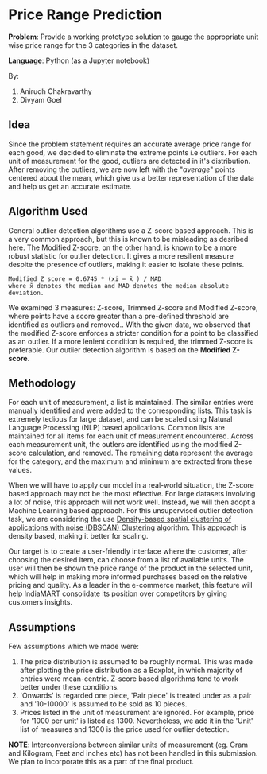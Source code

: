 # Price Range Prediction
**Problem**: Provide a working prototype solution to gauge the appropriate unit wise price range for the 3 categories in the dataset.

**Language**: Python (as a Jupyter notebook)

By:
1. Anirudh Chakravarthy
2. Divyam Goel

## Idea
Since the problem statement requires an accurate average price range for each good, we decided to eliminate the extreme points i.e outliers. For each unit of measurement for the good, outliers are detected in it's distribution. After removing the outliers, we are now left with the "*average*" points centered about the mean, which give us a better representation of the data and help us get an accurate estimate.

## Algorithm Used
General outlier detection algorithms use a Z-score based approach. This is a very common approach, but this is known to be misleading as desribed [here](https://www.itl.nist.gov/div898/handbook/eda/section3/eda35h.htm). The Modified Z-score, on the other hand, is known to be a more robust statistic for outlier detection. It gives a more resilient measure despite the presence of outliers, making it easier to isolate these points.

```
Modified Z score = 0.6745 * (xi − x̃ ) / MAD
where x̃ denotes the median and MAD denotes the median absolute deviation.
```

We examined 3 measures: Z-score, Trimmed Z-score and Modified Z-score, where points have a score greater than a pre-defined threshold are identified as outliers and removed.. With the given data, we observed that the modified Z-score enforces a stricter condition for a point to be classified as an outlier. If a more lenient condition is required, the trimmed Z-score is preferable. Our outlier detection algorithm is based on the **Modified Z-score**.

## Methodology
For each unit of measurement, a list is maintained. The similar entries were manually identified and were added to the corresponding lists. This task is extremely tedious for large dataset, and can be scaled using Natural Language Processing (NLP) based applications. Common lists are maintained for all items for each unit of measurement encountered. Across each measurement unit, the outlers are identified using the modified Z-score calculation, and removed. The remaining data represent the average for the category, and the maximum and minimum are extracted from these values.

When we will have to apply our model in a real-world situation, the Z-score based approach may not be the most effective. For large datasets involving a lot of noise, this approach will not work well. Instead, we will then adopt a Machine Learning based approach. For this unsupervised outlier detection task, we are considering the use [Density-based spatial clustering of applications with noise (DBSCAN) Clustering](https://towardsdatascience.com/how-dbscan-works-and-why-should-i-use-it-443b4a191c80) algorithm. This approach is density based, making it better for scaling.

Our target is to create a user-friendly interface where the customer, after choosing the desired item, can choose from a list of available units. The user will then be shown the price range of the product in the selected unit, which will help in making more informed purchases based on the relative pricing and quality. As a leader in the e-commerce market, this feature will help IndiaMART consolidate its position over competitors by giving customers insights.

## Assumptions
Few assumptions which we made were:

1. The price distribution is assumed to be roughly normal. This was made after plotting the price distribution as a Boxplot, in which majority of entries were mean-centric. Z-score based algorithms tend to work better under these conditions.
2. 'Onwards' is regarded one piece, 'Pair piece' is treated under as a pair and '10-10000' is assumed to be sold as 10 pieces.
3. Prices listed in the unit of measurement are ignored. For example, price for '1000 per unit' is listed as 1300. Nevertheless, we add it in the 'Unit' list of measures and 1300 is the price used for outlier detection.

**NOTE**: Interconversions between similar units of measurement (eg. Gram and Kilogram, Feet and inches etc) has not been handled in this submission. We plan to incorporate this as a part of the final product.

